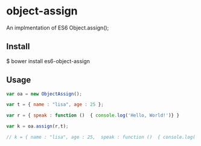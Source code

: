 # object-assign

An implmentation of ES6 Object.assign();



## Install

$ bower install es6-object-assign


## Usage

```js
var oa = new ObjectAssign();

var t = { name : "lisa", age : 25 };

var r = { speak : function ()  { console.log('Hello, World!')} }

var k = oa.assign(r,t);

// k = { name : "lisa", age : 25,  speak : function ()  { console.log('Hello, World!')} }

